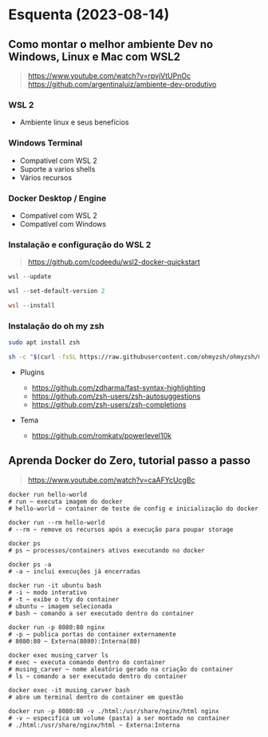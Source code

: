 # Esquenta (2023-08-14)
## Como montar o melhor ambiente Dev no Windows, Linux e Mac com WSL2
> https://www.youtube.com/watch?v=rpvjVtUPnOc
> https://github.com/argentinaluiz/ambiente-dev-produtivo

### WSL 2
- Ambiente linux e seus benefícios

### Windows Terminal
- Compatível com WSL 2
- Suporte a varios shells
- Vários recursos

### Docker Desktop / Engine
- Compatível com WSL 2
- Compatível com Windows

### Instalação e configuração do WSL 2
> https://github.com/codeedu/wsl2-docker-quickstart

```Powershell
wsl --update

wsl --set-default-version 2

wsl --install
```

### Instalação do oh my zsh
```bash
sudo apt install zsh

sh -c "$(curl -fsSL https://raw.githubusercontent.com/ohmyzsh/ohmyzsh/master/tools/install.sh)"
```

- Plugins
  - https://github.com/zdharma/fast-syntax-highlighting
  - https://github.com/zsh-users/zsh-autosuggestions
  - https://github.com/zsh-users/zsh-completions

- Tema
  - https://github.com/romkatv/powerlevel10k

## Aprenda Docker do Zero, tutorial passo a passo
> https://www.youtube.com/watch?v=caAFYcUcgBc

```docker
docker run hello-world
# run ~ executa imagem do docker
# hello-world ~ container de teste de config e inicialização do docker

docker run --rm hello-world
# --rm ~ remove os recursos após a execução para poupar storage

docker ps
# ps ~ processos/containers ativos executando no docker

docker ps -a
# -a ~ inclui execuções já encerradas

docker run -it ubuntu bash
# -i ~ modo interativo
# -t ~ exibe o tty do container
# ubuntu ~ imagem selecionada
# bash ~ comando a ser executado dentro do container

docker run -p 8080:80 nginx
# -p ~ publica portas do container externamente
# 8080:80 ~ Externa(8080):Interna(80)

docker exec musing_carver ls
# exec ~ executa comando dentro do container
# musing_carver ~ nome aleatório gerado na criação do container
# ls ~ comando a ser executado dentro do container

docker exec -it musing_carver bash
# abre um terminal dentro do container em questão

docker run -p 8080:80 -v ./html:/usr/share/nginx/html nginx
# -v ~ especifíca um volume (pasta) a ser montado no container
# ./html:/usr/share/nginx/html ~ Externa:Interna
```
